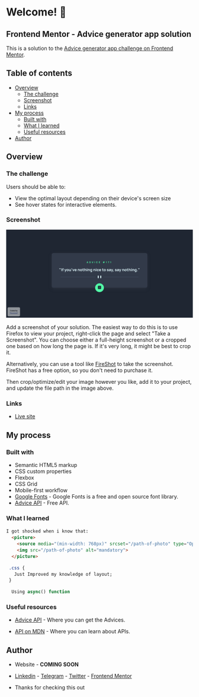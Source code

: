 # Welcome! 👋

## Frontend Mentor - Advice generator app solution

This is a solution to the [Advice generator app challenge on Frontend Mentor](https://www.frontendmentor.io/challenges/advice-generator-app-QdUG-13db). 

## Table of contents

- [Overview](#overview)
  - [The challenge](#the-challenge)
  - [Screenshot](#screenshot)
  - [Links](#links)
- [My process](#my-process)
  - [Built with](#built-with)
  - [What I learned](#what-i-learned)
  - [Useful resources](#useful-resources)
- [Author](#author)

## Overview

### The challenge

Users should be able to:

- View the optimal layout depending on their device's screen size
- See hover states for interactive elements.

### Screenshot

![Screenshot of the solution](./screenshot.png)

Add a screenshot of your solution. The easiest way to do this is to use Firefox to view your project, right-click the page and select "Take a Screenshot". You can choose either a full-height screenshot or a cropped one based on how long the page is. If it's very long, it might be best to crop it.

Alternatively, you can use a tool like [FireShot](https://getfireshot.com/) to take the screenshot. FireShot has a free option, so you don't need to purchase it. 

Then crop/optimize/edit your image however you like, add it to your project, and update the file path in the image above.

### Links

- [Live site](https://your-live-site-url.com)

## My process

### Built with

- Semantic HTML5 markup
- CSS custom properties
- Flexbox
- CSS Grid
- Mobile-first workflow
- [Google Fonts](https://fonts.google.com/) - Google Fonts is a free and open source font library.
- [Advice API](https://api.adviceslip.com/) - Free API.

### What I learned

```html
I got shocked when i know that: 
  <picture>
    <source media="(min-width: 768px)" srcset="/path-of-photo" type="Optional">
    <img src="/path-of-photo" alt="mandatory">
  </picture>
```

```css
 .css {
   Just Improved my knowledge of layout;
 }
```

```js
  Using async() function
```

### Useful resources

- [Advice API](https://api.adviceslip.com/) - Where you can get the Advices.

- [API on MDN](https://api.adviceslip.com/) - Where you can learn about APIs.

## Author

- Website - **COMING SOON**
- [Linkedin](https://www.linkedin.com/in/joe-hsn/) - [Telegram](https://t.me/Joe_Hsn) - [Twitter](https://www.twitter.com/Jo_Hsn) - [Frontend Mentor](https://www.frontendmentor.io/profile/Joe-Hsn)

- Thanks for checking this out
